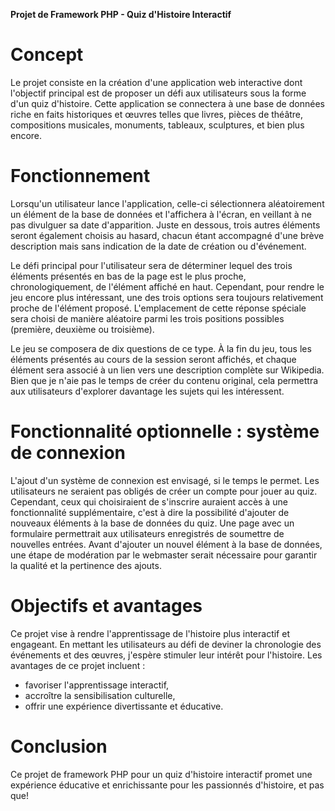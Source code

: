 **Projet de Framework PHP - Quiz d'Histoire Interactif**

# Concept

Le projet consiste en la création d'une application web interactive dont l'objectif principal est de proposer un défi aux utilisateurs sous la forme d'un quiz d'histoire. Cette application se connectera à une base de données riche en faits historiques et œuvres telles que livres, pièces de théâtre, compositions musicales,  monuments, tableaux, sculptures, et bien plus encore.

# Fonctionnement

Lorsqu'un utilisateur lance l'application, celle-ci sélectionnera aléatoirement un élément de la base de données et l'affichera à l'écran, en veillant à ne pas divulguer sa date d'apparition. Juste en dessous, trois autres éléments seront également choisis au hasard, chacun étant accompagné d'une brève description mais sans indication de la date de création ou d'événement.

Le défi principal pour l'utilisateur sera de déterminer lequel des trois éléments présentés en bas de la page est le plus proche, chronologiquement, de l'élément affiché en haut. Cependant, pour rendre le jeu encore plus intéressant, une des trois options sera toujours relativement proche de l'élément proposé. L'emplacement de cette réponse spéciale sera choisi de manière aléatoire parmi les trois positions possibles (première, deuxième ou troisième).

Le jeu se composera de dix questions de ce type. À la fin du jeu, tous les éléments présentés au cours de la session seront affichés, et chaque élément sera associé à un lien vers une description complète sur Wikipedia. Bien que je n'aie pas le temps de créer du contenu original, cela permettra aux utilisateurs d'explorer davantage les sujets qui les intéressent.

# Fonctionnalité optionnelle : système de connexion

L'ajout d'un système de connexion est envisagé, si le temps le permet. Les utilisateurs ne seraient pas obligés de créer un compte pour jouer au quiz. Cependant, ceux qui choisiraient de s'inscrire auraient accès à une fonctionnalité supplémentaire, c'est à dire la possibilité d'ajouter de nouveaux éléments à la base de données du quiz. Une page avec un formulaire permettrait aux utilisateurs enregistrés de soumettre de nouvelles entrées. Avant d'ajouter un nouvel élément à la base de données, une étape de modération par le webmaster serait nécessaire pour garantir la qualité et la pertinence des ajouts.

# Objectifs et avantages

Ce projet vise à rendre l'apprentissage de l'histoire plus interactif et engageant. En mettant les utilisateurs au défi de deviner la chronologie des événements et des œuvres, j'espère stimuler leur intérêt pour l'histoire. Les avantages de ce projet incluent :
- favoriser l'apprentissage interactif,
- accroître la sensibilisation culturelle,
- offrir une expérience divertissante et éducative.

# Conclusion

Ce projet de framework PHP pour un quiz d'histoire interactif promet une expérience éducative et enrichissante pour les passionnés d'histoire, et pas que!